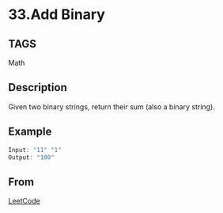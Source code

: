 # 33.Add Binary

## TAGS

Math

## Description

Given two binary strings, return their sum (also a binary string).

## Example

```javascript
Input: "11" "1"
Output: "100"
```

## From

[LeetCode](https://leetcode.com/problems/add-binary)
